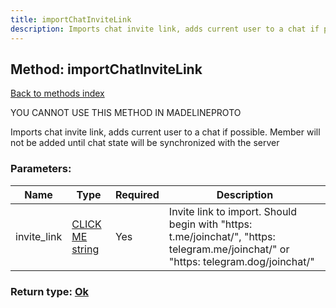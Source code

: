 ```yaml
---
title: importChatInviteLink
description: Imports chat invite link, adds current user to a chat if possible. Member will not be added until chat state will be synchronized with the server
---
```

## Method: importChatInviteLink  
[Back to methods index](index.md)


YOU CANNOT USE THIS METHOD IN MADELINEPROTO


Imports chat invite link, adds current user to a chat if possible. Member will not be added until chat state will be synchronized with the server

### Parameters:

| Name     |    Type       | Required | Description |
|----------|---------------|----------|-------------|
|invite\_link|[CLICK ME string](../types/string.md) | Yes|Invite link to import. Should begin with "https: t.me/joinchat/", "https: telegram.me/joinchat/" or "https: telegram.dog/joinchat/"|


### Return type: [Ok](../types/Ok.md)

